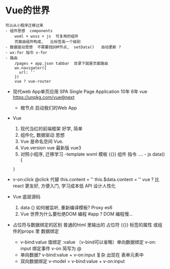 # Vue的世界
    可以从小程序迁移过来 
    - 组件思想  components
        wxml + wxss + js  可复用的组件
        页面由组件构成,   比标签高一个级别
    - 数据驱动思想  不需要找DOM节点,  setData()   自动更新 ?
    - wx:for 指令 v-for
    - 路由
        /pages + app.json tabbar  目录下就是页面路由
        wx.navigator({
          url: ''
        })
        vue ? vue-router 

- 现代web App单页应用  SPA Single Page Application  10年 6年
    vue  https://unpkg.com/vue@next
    - 根节点  启动我们的Web App

- Vue
    1. 现代当红的前端框架  好学,  简单
    2. 组件化,  数据驱动  思想
    3. Vue 是命名空间 
        Vue.
    4. Vue.version  vue 最新版 vue3
    5. 对照小程序,  迁移学习
        -template   wxml
          模板 {{}} 组件 指令 ....
      - js    data() {

      } 

- v-on:click   @click 代替
    this.content = ''
    this.$data.content = ''
    vue ? 比react 更友好,   方便入门, 学习成本低
    API 设计人性化 
    
- Vue 底层源码
    1. data  {}  如何被监听,  重新编译模板?   Proxy  es6
    2. Vue 世界为什么要杜绝DOM 编程 #app  ?
        DOM 编程慢...

- 占位符与数据绑定的区别
    普通的html 里输出的 占位符  {{}}
    标签的属性 或组件的props 里  数据绑定
    - v-bind:value  值绑定   :value （v-bind可以省略）单向数据绑定 
      v-on: input   绑定事件    v-on 简写为 @
    - 单向数据?
        v-bind:value + v-on:input   复杂 出现在 表单元素中
    - 双向数据绑定
        v-model = v-bind:value  + v-on:input




